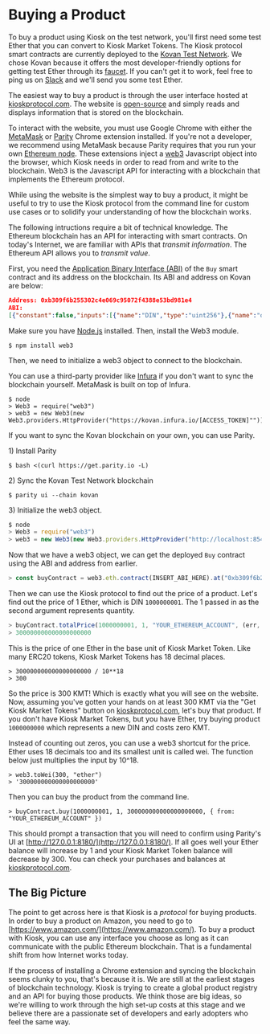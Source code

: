 # Buying a Product

To buy a product using Kiosk on the test network, you'll first need some test Ether that you can convert to Kiosk Market Tokens. The Kiosk protocol smart contracts are currently deployed to the [Kovan Test Network](https://kovan-testnet.github.io/website/). We chose Kovan because it offers the most developer-friendly options for getting test Ether through its [faucet](https://github.com/kovan-testnet/faucet). If you can't get it to work, feel free to ping us on [Slack](https://join.slack.com/t/kioskprotocol/shared_invite/MjI3NzAwMzMyMTYyLTE1MDI5MjYyNzItM2FiMjA1NWIxZg) and we'll send you some test Ether.

The easiest way to buy a product is through the user interface hosted at [kioskprotocol.com](http://www.kioskprotocol.com/). The website is [open-source](https://github.com/kioskprotocol/kiosk) and simply reads and displays information that is stored on the blockchain.

To interact with the website, you must use Google Chrome with either the [MetaMask](https://metamask.io/) or [Parity](https://chrome.google.com/webstore/detail/parity-ethereum-integrati/himekenlppkgeaoeddcliojfddemadig) Chrome extension installed. If you're not a developer, we recommend using MetaMask because Parity requires that you run your own [Ethereum node](https://github.com/paritytech/parity/wiki/Basic-Usage). These extensions inject a [web3](https://github.com/ethereum/web3.js/) Javascript object into the browser, which Kiosk needs in order to read from and write to the blockchain. Web3 is the Javascript API for interacting with a blockchain that implements the Ethereum protocol.

While using the website is the simplest way to buy a product, it might be useful to try to use the Kiosk protocol from the command line for custom use cases or to solidify your understanding of how the blockchain works.

The following intructions require a bit of technical knowledge. The Ethereum blockchain has an API for interacting with smart contracts. On today's Internet, we are familiar with APIs that _transmit information_. The Ethereum API allows you to _transmit value_.

First, you need the [Application Binary Interface \(ABI\)](https://github.com/ethereum/wiki/wiki/Ethereum-Contract-ABI) of the `Buy` smart contract and its address on the blockchain. Its ABI and address on Kovan are below:

```json
Address: 0xb309f6b255302c4e069c95072f4388e53bd981e4
ABI:
[{"constant":false,"inputs":[{"name":"DIN","type":"uint256"},{"name":"quantity","type":"uint256"},{"name":"totalValue","type":"uint256"},{"name":"v","type":"uint8"},{"name":"r","type":"bytes32"> const buyContract2 = web3.eth.contract([{"constant":false,"inputs":[{"name":"DIN","type":"uint256"},{"name":"quantity","type":"uint256"},{"name":"totalValue","type":"uint256"},{"name":"v","type":"uint8"},{"name":"r","type":"bytes32"},{"name":"s","type":"bytes32"}],"name":"buyWithPromoCode","outputs":[{"name":"orderID","type":"uint256"}],"payable":> const buyContract2 = web3.eth.contract([{"constant":false,"inputs":[{"name":"DIN","type":"uint256"},{"name":"quantity","type":"uint256"},{"name":"totalValue","type":"uint256"},{"name":"v","type":"uint8"},{"name":"r","type":"bytes32"},{"name":"s","type":"bytes32"}],"nam> const buyCon> const> const> const buyContract2 = web3.eth.contract([{"constant":false,"inputs":[{"name":"DIN","type":"uint256"},{"name":"quantity","type":"uint256"},{"name":"totalValue","type":"uint256"},{"name":"v","type":"uint8"},{"name":"r","type":"bytes32"},{"name":"s","type":"bytes32"}],"name":"buyWithPromoCode","outputs":[{"name":"orderID","type":"uint256"}],"payable":false,"type":"function"},{"constant":true,"inputs":[{"name":"DIN","type":"uint256"},{"name":"quantity","type":"uint256"},{"name":"buyer","type":"address"}],"name":"availableForSale","outputs":[{"name":"","type":"bool"}],"payable":false,"type":"function"},{"constant":true,"inputs":[],"name":"orderStore","outputs":[{"name":"","type":"address"}],"payable":false,"type":"function"},{"constant":true,"inputs":[{"name":"DIN","type":"uint256"},{"name":"quantity","type":"uint256"},{"name":"buyer","type":"address"}],"name":"totalPrice","outputs":[{"name":"","type":"uint256"}],"payable":false,"type":"function"},{"constant":false,"inputs":[{"name":"DIN","type":"uint256"},{"name":"quantity","type":"uint256"},{"name":"totalValue","type":"uint256"}],"name":"buy","outputs":[{"name":"orderID","type":"uint256"}],"payable":false,"type":"function"},{"constant":false,"inputs":[{"name":"DINs","type":"uint256[]"},{"name":"quantities","type":"uint256[]"},{"name":"subtotalValues","type":"uint256[]"}],"name":"buyCart","outputs":[],"payable":false,"type":"function"},{"constant":true,"inputs":[],"name":"version","outputs":[{"name":"","type":"string"}],"payable":false,"type":"function"},{"constant":false,"inputs":[],"name":"updateKiosk","outputs":[],"payable":false,"type":"function"},{"constant":true,"inputs":[],"name":"registry","outputs":[{"name":"","type":"address"}],"payable":false,"type":"function"},{"constant":true,"inputs":[{"name":"signer","type":"address"},{"name":"hash","type":"bytes32"},{"name":"v","type":"uint8"},{"name":"r","type":"bytes32"},{"name":"s","type":"bytes32"}],"name":"isValidSignature","outputs":[{"name":"","type":"bool"}],"payable":false,"type":"function"},{"constant":true,"inputs":[],"name":"orderMaker","outputs":[{"name":"","type":"address"}],"payable":false,"type":"function"},{"constant":true,"inputs":[],"name":"KMT","outputs":[{"name":"","type":"address"}],"payable":false,"type":"function"},{"constant":true,"inputs":[],"name":"kiosk","outputs":[{"name":"","type":"address"}],"payable":false,"type":"function"},{"constant":true,"inputs":[],"name":"GENESIS_DIN","outputs":[{"name":"","type":"uint256"}],"payable":false,"type":"function"},{"constant":false,"inputs":[],"name":"buyDIN","outputs":[{"name":"DIN","type":"uint256"}],"payable":false,"type":"function"},{"constant":true,"inputs":[{"name":"DIN","type":"uint256"}],"name":"metadata","outputs":[{"name":"","type":"bytes32"}],"payable":false,"type":"function"},{"inputs":[{"name":"_kiosk","type":"address"}],"payable":false,"type":"constructor"},{"anonymous":false,"inputs":[{"indexed":true,"name":"errorId","type":"uint8"}],"name":"LogError","type":"event"},{"anonymous":false,"inputs":[{"indexed":false,"name":"DIN","type":"uint256"}]
```

Make sure you have [Node.js](https://nodejs.org/en/) installed. Then, install the Web3 module.

```
$ npm install web3
```

Then, we need to initialize a web3 object to connect to the blockchain.

You can use a third-party provider like [Infura](https://infura.io/index.html) if you don't want to sync the blockchain yourself. MetaMask is built on top of Infura.

```
$ node
> Web3 = require("web3")
> web3 = new Web3(new Web3.providers.HttpProvider("https://kovan.infura.io/[ACCESS_TOKEN]""));
```

If you want to sync the Kovan blockchain on your own, you can use Parity.

1\) Install Parity

```
$ bash <(curl https://get.parity.io -L)
```

2\) Sync the Kovan Test Network blockchain

```
$ parity ui --chain kovan
```

3\) Initialize the web3 object.

```js
$ node
> Web3 = require("web3")
> web3 = new Web3(new Web3.providers.HttpProvider("http://localhost:8545"));
```

Now that we have a web3 object, we can get the deployed `Buy` contract using the ABI and address from earlier.

```js
> const buyContract = web3.eth.contract(INSERT_ABI_HERE).at("0xb309f6b255302c4e069c95072f4388e53bd981e4")
```

Then we can use the Kiosk protocol to find out the price of a product. Let's find out the price of 1 Ether, which is DIN `1000000001`. The 1 passed in as the second argument represents quantity.

```js
> buyContract.totalPrice(1000000001, 1, "YOUR_ETHEREUM_ACCOUNT", (err, result) => { console.log(result.toNumber()) })
> 300000000000000000000
```

This is the price of one Ether in the base unit of Kiosk Market Token. Like many ERC20 tokens, Kiosk Market Tokens has 18 decimal places.

```
> 300000000000000000000 / 10**18
> 300
```

So the price is 300 KMT! Which is exactly what you will see on the website. Now, assuming you've gotten your hands on at least 300 KMT via the "Get Kiosk Market Tokens" button on [kioskprotocol.com](http://www.kioskprotocol.com/), let's buy that product. If you don't have Kiosk Market Tokens, but you have Ether, try buying product `1000000000` which represents a new DIN and costs zero KMT.

Instead of counting out zeros, you can use a web3 shortcut for the price. Ether uses 18 decimals too and its smallest unit is called wei. The function below just multiplies the input by 10^18.

```
> web3.toWei(300, "ether")
> '300000000000000000000'
```

Then you can buy the product from the command line.

```
> buyContract.buy(1000000001, 1, 300000000000000000000, { from: "YOUR_ETHEREUM_ACCOUNT" })
```

This should prompt a transaction that you will need to confirm using Parity's UI at [http://127.0.0.1:8180/](http://127.0.0.1:8180/). If all goes well your Ether balance will increase by 1 and your Kiosk Market Token balance will decrease by 300. You can check your purchases and balances at [kioskprotocol.com](http://www.kioskprotocol.com/).

## The Big Picture

The point to get across here is that Kiosk is a _protocol_ for buying products. In order to buy a product on Amazon, you need to go to [https://www.amazon.com/](https://www.amazon.com/). To buy a product with Kiosk, you can use any interface you choose as long as it can communicate with the public Ethereum blockchain. That is a fundamental shift from how Internet works today.

If the process of installing a Chrome extension and syncing the blockchain seems clunky to you, that's because it is. We are still at the earliest stages of blockchain technology. Kiosk is trying to create a global product registry and an API for buying those products. We think those are big ideas, so we're willing to work through the high set-up costs at this stage and we believe there are a passionate set of developers and early adopters who feel the same way.


